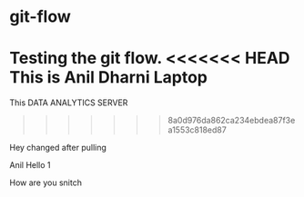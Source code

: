 # git-flow
Testing the git flow.
<<<<<<< HEAD
This is Anil Dharni Laptop
=======
This DATA ANALYTICS SERVER      
>>>>>>> 8a0d976da862ca234ebdea87f3ea1553c818ed87

Hey changed after pulling

Anil Hello 1

How are you snitch